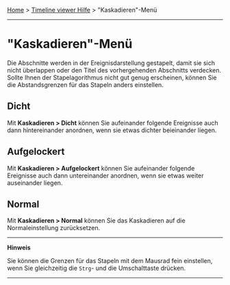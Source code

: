 [Home](..) > [Timeline viewer Hilfe](index.md) > "Kaskadieren"-Menü

---

# "Kaskadieren"-Menü

Die Abschnitte werden in der Ereignisdarstellung gestapelt, damit sie
sich nicht überlappen oder den Titel des vorhergehenden Abschnitts
verdecken. Sollte Ihnen der Stapelagorithmus nicht gut genug erscheinen,
können Sie die Abstandsgrenzen für das Stapeln anders einstellen.

## Dicht

Mit **Kaskadieren > Dicht** können Sie aufeinander folgende Ereignisse auch 
dann hintereinander anordnen, wenn sie etwas dichter beieinander liegen.

## Aufgelockert

Mit **Kaskadieren > Aufgelockert** können Sie aufeinander folgende Ereignisse 
auch dann untereinander anordnen, wenn sie etwas weiter auseinander liegen.

## Normal

Mit **Kaskadieren > Normal** können Sie das Kaskadieren auf die Normaleinstellung 
zurücksetzen.

---

**Hinweis**


Sie können die Grenzen für das Stapeln mit dem Mausrad fein einstellen,
wenn Sie gleichzeitig die `Strg`- und die Umschalttaste drücken.

---
